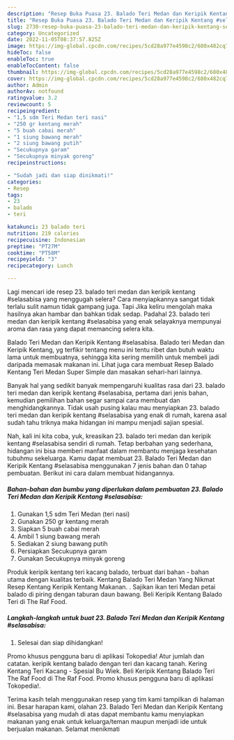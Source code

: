 ```yaml
---
description: "Resep Buka Puasa 23. Balado Teri Medan dan Keripik Kentang #selasabisa yang Bikin Ngiler"
title: "Resep Buka Puasa 23. Balado Teri Medan dan Keripik Kentang #selasabisa yang Bikin Ngiler"
slug: 2730-resep-buka-puasa-23-balado-teri-medan-dan-keripik-kentang-selasabisa-yang-bikin-ngiler
category: Uncategorized
date: 2022-11-05T08:37:57.825Z
image: https://img-global.cpcdn.com/recipes/5cd28a977e4598c2/680x482cq70/23-balado-teri-medan-dan-keripik-kentang-selasabisa-foto-resep-utama.jpg
hideToc: false
enableToc: true
enableTocContent: false
thumbnail: https://img-global.cpcdn.com/recipes/5cd28a977e4598c2/680x482cq70/23-balado-teri-medan-dan-keripik-kentang-selasabisa-foto-resep-utama.jpg
cover: https://img-global.cpcdn.com/recipes/5cd28a977e4598c2/680x482cq70/23-balado-teri-medan-dan-keripik-kentang-selasabisa-foto-resep-utama.jpg
author: Admin
authorAv: notfound
ratingvalue: 3.2
reviewcount: 5
recipeingredient:
- "1,5 sdm Teri Medan teri nasi"
- "250 gr kentang merah"
- "5 buah cabai merah"
- "1 siung bawang merah"
- "2 siung bawang putih"
- "Secukupnya garam"
- "Secukupnya minyak goreng"
recipeinstructions:

- "Sudah jadi dan siap dinikmati!"
categories:
- Resep
tags:
- 23
- balado
- teri

katakunci: 23 balado teri 
nutrition: 219 calories
recipecuisine: Indonesian
preptime: "PT27M"
cooktime: "PT58M"
recipeyield: "3"
recipecategory: Lunch

---
```



Lagi mencari ide resep 23. balado teri medan dan keripik kentang #selasabisa yang menggugah selera? Cara menyiapkannya sangat tidak terlalu sulit namun tidak gampang juga. Tapi Jika keliru mengolah maka hasilnya akan hambar dan bahkan tidak sedap. Padahal 23. balado teri medan dan keripik kentang #selasabisa yang enak selayaknya mempunyai aroma dan rasa yang dapat memancing selera kita.


Balado Teri Medan dan Keripik Kentang #selasabisa. Balado teri Medan dan Keripik Kentang, yg terfikir tentang menu ini tentu ribet dan butuh waktu lama untuk membuatnya, sehingga kita sering memilih untuk membeli jadi daripada memasak makanan ini. Lihat juga cara membuat Resep Balado Kentang Teri Medan Super Simple dan masakan sehari-hari lainnya.

Banyak hal yang sedikit banyak mempengaruhi kualitas rasa dari 23. balado teri medan dan keripik kentang #selasabisa, pertama dari jenis bahan, kemudian pemilihan bahan segar sampai cara membuat dan menghidangkannya. Tidak usah pusing kalau mau menyiapkan 23. balado teri medan dan keripik kentang #selasabisa yang enak di rumah, karena asal sudah tahu triknya maka hidangan ini mampu menjadi sajian spesial.


Nah, kali ini kita coba, yuk, kreasikan 23. balado teri medan dan keripik kentang #selasabisa sendiri di rumah. Tetap berbahan yang sederhana, hidangan ini bisa memberi manfaat dalam membantu menjaga kesehatan tubuhmu sekeluarga. Kamu dapat membuat 23. Balado Teri Medan dan Keripik Kentang #selasabisa menggunakan 7 jenis bahan dan 0 tahap pembuatan. Berikut ini cara dalam membuat hidangannya.

<!--inarticleads1-->

##### Bahan-bahan dan bumbu yang diperlukan dalam pembuatan 23. Balado Teri Medan dan Keripik Kentang #selasabisa:

1. Gunakan 1,5 sdm Teri Medan (teri nasi)
1. Gunakan 250 gr kentang merah
1. Siapkan 5 buah cabai merah
1. Ambil 1 siung bawang merah
1. Sediakan 2 siung bawang putih
1. Persiapkan Secukupnya garam
1. Gunakan Secukupnya minyak goreng


Produk keripik kentang teri kacang balado, terbuat dari bahan - bahan utama dengan kualitas terbaik. Kentang Balado Teri Medan Yang Nikmat Resep Kentang Keripik Kentang Makanan. . Sajikan ikan teri Medan petai balado di piring dengan taburan daun bawang. Beli Keripik Kentang Balado Teri di The Raf Food. 

<!--inarticleads2-->

##### Langkah-langkah untuk buat 23. Balado Teri Medan dan Keripik Kentang #selasabisa:


1. Selesai dan siap dihidangkan!

Promo khusus pengguna baru di aplikasi Tokopedia! Atur jumlah dan catatan. keripik kentang balado dengan teri dan kacang tanah. Kering Kentang Teri Kacang - Spesial Bu Wiek. Beli Keripik Kentang Balado Teri The Raf Food di The Raf Food. Promo khusus pengguna baru di aplikasi Tokopedia!. 

Terima kasih telah menggunakan resep yang tim kami tampilkan di halaman ini. Besar harapan kami, olahan 23. Balado Teri Medan dan Keripik Kentang #selasabisa yang mudah di atas dapat membantu kamu menyiapkan makanan yang enak untuk keluarga/teman maupun menjadi ide untuk berjualan makanan. Selamat menikmati
